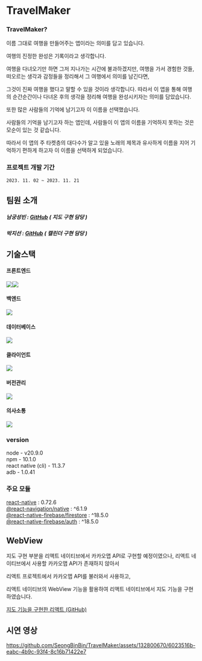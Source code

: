 # TravelMaker

### TravelMaker?
이름 그대로 여행을 만들어주는 앱이라는 의미를 담고 있습니다.

여행의 진정한 완성은 기록이라고 생각합니다.

여행을 다녀오기만 하면 그저 지나가는 시간에 불과하겠지만, 여행을 가서 경험한 것들, 떠오르는 생각과 감정들을 정리해서 그 여행에서 의미를 남긴다면,

그것이 진짜 여행을 했다고 말할 수 있을 것이라 생각합니다. 따라서 이 앱을 통해 여행의 순간순간이나 다녀온 후의 생각을 정리해 여행을 완성시키자는 의미를 담았습니다.

또한 많은 사람들의 기억에 남기고자 이 이름을 선택했습니다.

사람들의 기억을 남기고자 하는 앱인데, 사람들이 이 앱의 이름을 기억하지 못하는 것은 모순이 있는 것 같습니다.

따라서 이 앱의 주 타켓층의 대다수가 알고 있을 노래의 제목과 유사하게 이름을 지어 기억하기 편하게 하고자 이 이름을 선택하게 되었습니다.

### 프로젝트 개발 기간
`
2023. 11. 02 ~ 2023. 11. 21
`

## 팀원 소개

##### 남궁성빈 : [GitHub](https://github.com/SeongBinBin) ( 지도 구현 담당 )
##### 박지선 : [GitHub](https://github.com/dbrnjsdlfma)  ( 캘린더 구현 담당 )

## 기술스택

#### 프론트엔드
<div style="display: flex;">
  <img src="https://img.shields.io/badge/React Native-61DAFB?style=flat-square&logo=React&logoColor=black"/>
  <img src="https://img.shields.io/badge/React-61DAFB?style=flat-square&logo=React&logoColor=black"/>
</div>

#### 백엔드
<img src="https://img.shields.io/badge/Node.js-339933?style=flat-square&logo=Node.js&logoColor=white"/>

#### 데이터베이스
<img src="https://img.shields.io/badge/Firebase-FFCA28?style=flat-square&logo=firebase&logoColor=black"/>

#### 클라이언트
<img src="https://img.shields.io/badge/Android Studio-3DDC84?style=flat-square&logo=Android Studio&logoColor=white"/>

#### 버전관리
<img src="https://img.shields.io/badge/GitHub-181717?style=flat-square&logo=GitHub&logoColor=white"/>

#### 의사소통
<img src="https://img.shields.io/badge/Figma-f24e1e?style=for-the-badge&logo=figma&logoColor=white">

### version
node - v20.9.0 <br/>
npm - 10.1.0 <br/>
react native (cli) - 11.3.7 <br/>
adb - 1.0.41

### 주요 모듈
[react-native](https://www.npmjs.com/package/react-native) : 0.72.6 <br/>
[@react-navigation/native](https://www.npmjs.com/package/@react-navigation/native) : ^6.1.9 <br/>
[@react-native-firebase/firestore](https://www.npmjs.com/package/@react-native-firebase/firestore) : ^18.5.0 <br/>
[@react-native-firebase/auth](https://www.npmjs.com/package/@react-native-firebase/auth) : ^18.5.0

## WebView

지도 구현 부분을 리액트 네이티브에서 카카오맵 API로 구현할 예정이였으나,
리액트 네이티브에서 사용할 카카오맵 API가 존재하지 않아서

리액트 프로젝트에서 카카오맵 API를 불러와서 사용하고,

리액트 네이티브의 WebView 기능을 활용하여 리액트 네이티브에서 지도 기능을 구현하였습니다.

[지도 기능을 구현한 리액트 (GitHub)](https://github.com/SeongBinBin/RN_Map)

## 시연 영상
https://github.com/SeongBinBin/TravelMaker/assets/132800670/6023516b-eabc-4b9c-93f4-8c16b71422e7

